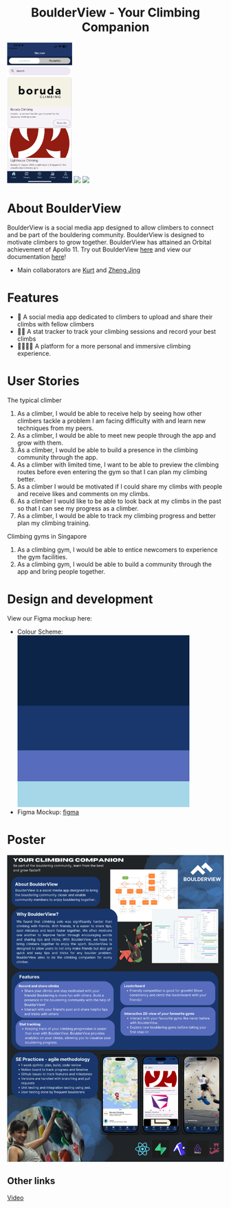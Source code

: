 <h1 align="center">BoulderView - Your Climbing Companion</h1>

<p float="center">
  <img src="assets/readme/IMG_5029.PNG" width="30%" />
  <img src="assets/readme/IMG_5038.PNG" width="30%" /> 
  <img src="assets/readme/IMG_5028.PNG" width="30%" />
</p>

# About BoulderView
BoulderView is a social media app designed to allow climbers to connect and be part of the bouldering community. BoulderView is designed to motivate climbers to grow together. BoulderView has attained an Orbital achievement of Apollo 11. Try out BoulderView [here](https://github.com/Kurtyjlee/BoulderView/releases/tag/v1.0) and view our documentation [here](https://docs.google.com/document/d/1QLNPyh0o4ubs_PH4ksNkZdLIuUT5X7YY4h-4ZB4-qOI/edit)!

- Main collaborators are [Kurt](https://github.com/Kurtyjlee) and [Zheng Jing](https://github.com/leezhengjing?tab=repositories)

# Features
- 🌱 A social media app dedicated to climbers to upload and share their climbs with fellow climbers
- 👨‍💻 A stat tracker to track your climbing sessions and record your best climbs
- 👨‍👩‍👦‍👦 A platform for a more personal and immersive climbing experience.

# User Stories
The typical climber
1. As a climber, I would be able to receive help by seeing how other climbers tackle a problem I am facing difficulty with and learn new techniques from my peers.
2. As a climber, I would be able to meet new people through the app and grow with them.
3. As a climber, I would be able to build a presence in the climbing community through the app.
4. As a climber with limited time, I want to be able to preview the climbing routes before even entering the gym so that I can plan my climbing better.
5. As a climber I would be motivated if I could share my climbs with people and receive likes and comments on my climbs.
6. As a climber I would like to be able to look back at my climbs in the past so that I can see my progress as a climber.
7. As a climber, I would be able to track my climbing progress and better plan my climbing training. 

Climbing gyms in Singapore
1. As a climbing gym, I would be able to entice newcomers to experience the gym facilities.
2. As a climbing gym, I would be able to build a community through the app and bring people together.


# Design and development
View our Figma mockup here:
- Colour Scheme: ![color-hunt](assets/colorhunt.png)
- Figma Mockup: [figma](https://www.figma.com/file/y2II0rb3txuoqI8GATHsVM/BoulderView-UI?type=design&node-id=0-1)

# Poster
![Poster](assets/readme/BoulderView_poster.png)

## Other links
[Video](https://drive.google.com/file/d/1MBxvO7LUAAjxHNn9LA1nXagAq97cxGc_/view)

